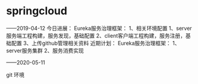 # springcloud

——2019-04-12
今日进展：
  Eureka服务治理框架：
    1、相关环境配置
    1、server服务端工程构建，服务发现，基础配置
    2、client客户端工程构建，服务注册，基础配置
    3、上传github管理相关资料
近期计划：
  Eureka服务治理框架：
    1、server服务集群
    2、服务消费实现

——2020-05-11

git 环境
